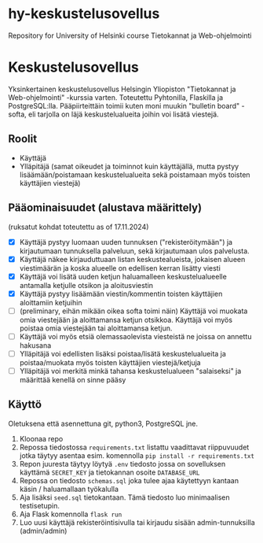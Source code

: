 # hy-keskustelusovellus
Repository for University of Helsinki course Tietokannat ja Web-ohjelmointi

# Keskustelusovellus
Yksinkertainen keskustelusovellus Helsingin Yliopiston "Tietokannat ja Web-ohjelmointi" -kurssia varten. Toteutettu Pyhtonilla, Flaskilla ja PostgreSQL:lla.
Pääpiirteittäin toimii kuten moni muukin "bulletin board" -softa, eli tarjolla on läjä keskustelualueita joihin voi lisätä viestejä.

## Roolit
- Käyttäjä
- Ylläpitäjä (samat oikeudet ja toiminnot kuin käyttäjällä, mutta pystyy lisäämään/poistamaan keskustelualueita sekä poistamaan myös toisten käyttäjien viestejä)

## Pääominaisuudet (alustava määrittely)
(ruksatut kohdat toteutettu as of 17.11.2024)
- [x] Käyttäjä pystyy luomaan uuden tunnuksen ("rekisteröitymään") ja kirjautumaan tunnuksella palveluun, sekä kirjautumaan ulos palvelusta.
- [x] Käyttäjä näkee kirjauduttuaan listan keskustealueista, jokaisen alueen viestimäärän ja koska alueelle on edellisen kerran lisätty viesti
- [x] Käyttäjä voi lisätä uuden ketjun haluamalleen keskustelualueelle antamalla ketjulle otsikon ja aloitusviestin
- [x] Käyttäjä pystyy lisäämään viestin/kommentin toisten käyttäjien aloittamiin ketjuihin
- [ ] (preliminary, eihän mikään oikea softa toimi näin) Käyttäjä voi muokata omia viestejään ja aloittamansa ketjun otsikkoa. Käyttäjä voi myös poistaa omia viestejään tai aloittamansa ketjun.
- [ ] Käyttäjä voi myös etsiä olemassaolevista viesteistä ne joissa on annettu hakusana
- [ ] Ylläpitäjä voi edellisten lisäksi poistaa/lisätä keskustelualueita ja poistaa/muokata myös toisten käyttäjien viestejä/ketjuja
- [ ] Ylläpitäjä voi merkitä minkä tahansa keskustelualueen "salaiseksi" ja määrittää kenellä on sinne pääsy

## Käyttö
Oletuksena että asennettuna git, python3, PostgreSQL jne.

1. Kloonaa repo
2. Repossa tiedostossa `requirements.txt` listattu vaadittavat riippuvuudet jotka täytyy asentaa esim. komennolla `pip install -r requirements.txt`
3. Repon juuresta täytyy löytyä `.env` tiedosto jossa on sovelluksen käyttämä `SECRET_KEY` ja tietokannan osoite `DATABASE_URL`
5. Repossa on tiedosto `schemas.sql` joka tulee ajaa käytettyyn kantaan käsin / haluamallaan työkalulla
6. Aja lisäksi `seed.sql` tietokantaan. Tämä tiedosto luo minimaalisen testisetupin. 
7. Aja Flask komennolla `flask run`
8. Luo uusi käyttäjä rekisteröintisivulla tai kirjaudu sisään admin-tunnuksilla (admin/admin)
